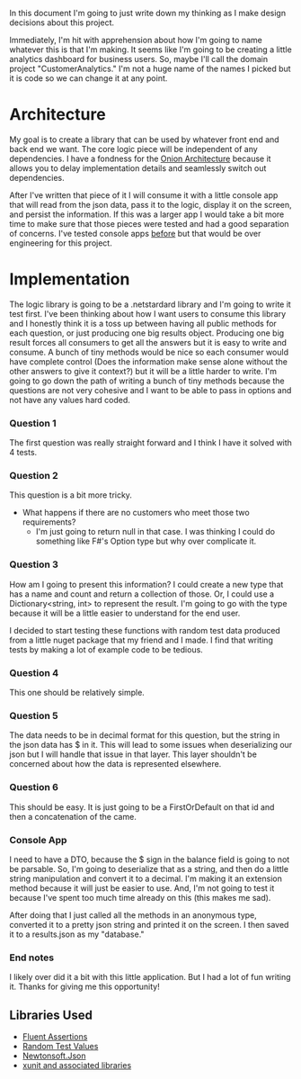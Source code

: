 In this document I'm going to just write down my thinking as I make design decisions about this project. 

Immediately, I'm hit with apprehension about how I'm going to name whatever this is that I'm making. It seems like I'm going to be creating a little analytics dashboard for business users. So, maybe I'll call the domain project "CustomerAnalytics." I'm not a huge name of the names I picked but it is code so we can change it at any point. 

Architecture
===

My goal is to create a library that can be used by whatever front end and back end we want. The core logic piece will be independent of any dependencies. I have a fondness for the [Onion Architecture](http://jeffreypalermo.com/blog/the-onion-architecture-part-1/) because it allows you to delay implementation details and seamlessly switch out dependencies. 

After I've written that piece of it I will consume it with a little console app that will read from the json data, pass it to the logic, display it on the screen, and persist the information. If this was a larger app I would take a bit more time to make sure that those pieces were tested and had a good separation of concerns. I've tested console apps [before](https://github.com/Sobieck/SnippetSpeed) but that would be over engineering for this project. 

Implementation
===

The logic library is going to be a .netstardard library and I'm going to write it test first. I've been thinking about how I want users to consume this library and I honestly think it is a toss up between having all public methods for each question, or just producing one big results object. Producing one big result forces all consumers to get all the answers but it is easy to write and consume. A bunch of tiny methods would be nice so each consumer would have complete control (Does the information make sense alone without the other answers to give it context?) but it will be a little harder to write. I'm going to go down the path of writing a bunch of tiny methods because the questions are not very cohesive and I want to be able to pass in options and not have any values hard coded. 

### Question 1

The first question was really straight forward and I think I have it solved with 4 tests. 

### Question 2

This question is a bit more tricky. 
- What happens if there are no customers who meet those two requirements? 
    - I'm just going to return null in that case. I was thinking I could do something like F#'s Option type but why over complicate it. 

### Question 3

How am I going to present this information? I could create a new type that has a name and count and return a collection of those. Or, I could use a Dictionary<string, int> to represent the result. I'm going to go with the type because it will be a little easier to understand for the end user.  

I decided to start testing these functions with random test data produced from a little nuget package that my friend and I made. I find that writing tests by making a lot of example code to be tedious. 

### Question 4

This one should be relatively simple. 

### Question 5

The data needs to be in decimal format for this question, but the string in the json data has $ in it. This will lead to some issues when deserializing our json but I will handle that issue in that layer. This layer shouldn't be concerned about how the data is represented elsewhere. 

### Question 6

This should be easy. It is just going to be a FirstOrDefault on that id and then a concatenation of the came. 

### Console App

I need to have a DTO, because the $ sign in the balance field is going to not be parsable. So, I'm going to deserialize that as a string, and then do a little string manipulation and convert it to a decimal. I'm making it an extension method because it will just be easier to use. And, I'm not going to test it because I've spent too much time already on this (this makes me sad). 

After doing that I just called all the methods in an anonymous type, converted it to a pretty json string and printed it on the screen. I then saved it to a results.json as my "database."  

### End notes

I likely over did it a bit with this little application. But I had a lot of fun writing it. Thanks for giving me this opportunity! 

Libraries Used
---

- [Fluent Assertions](https://github.com/fluentassertions/fluentassertions)
- [Random Test Values](https://github.com/RasicN/random-test-values)
- [Newtonsoft.Json](http://www.newtonsoft.com/json)
- [xunit and associated libraries](https://xunit.github.io/)


